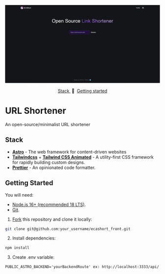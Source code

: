 <div align="center">
<a href="">
<img src="./public/ecashort.webp">
</a>
<p></p>
</div>

<div align="center">
    <a href="#stack" target="_blank">
        Stack
    </a>
    <span>&nbsp;🔹&nbsp;</span>
    <a href="#getting-started" target="_blank">
        Getting started
    </a>
    
</div>

# URL Shortener

An open-source/minimalist URL shortener

## Stack

- [**Astro**](https://astro.build/) - The web framework for content-driven websites
- [**Tailwindcss**](https://tailwindcss.com/) + [**Tailwind CSS Animated**](https://tailwindcss-animated.com/) - A utility-first CSS framework for rapidly building custom designs.
- [**Prettier**](https://prettier.io/) - An opinionated code formatter.

## Getting Started

You will need:

- [Node.js 16+ (recommended 18 LTS)](https://nodejs.org/en/).
- [Git](https://git-scm.com/).

1. [Fork](https://github.com/anthonyeca/ecashort_front/fork) this repository and clone it locally:

```bash
git clone git@github.com:your_username/ecashort_front.git
```

2. Install dependencies:

```bash
npm install
```

3. Create .env variable:

```
PUBLIC_ASTRO_BACKEND='yourBackendRoute' ex: http://localhost:3333/api/
```

